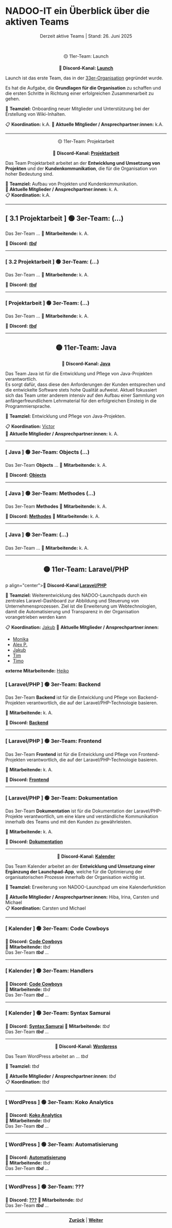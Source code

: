 # NADOO-IT ein Überblick über die aktiven Teams
<p align="center">Derzeit aktive Teams | Stand: 26. Juni 2025</p>
<br>

<p align="center">🟡 11er-Team: Launch</p>

<p align="center">📍 <strong>Discord-Kanal: </strong><a href="https://discord.com/channels/1299292608744390707/13362955833502597620"><strong>Launch</strong></a></p>

Launch ist das erste Team, das in der [33er-Organisation](https://github.com/orgs/NADOOIT/people) gegründet wurde.

Es hat die Aufgabe, die **Grundlagen für die Organisation** zu schaffen und die ersten Schritte in Richtung einer erfolgreichen Zusammenarbeit zu gehen.

🎯 **Teamziel:** Onboarding neuer Mitglieder und Unterstützung bei der Erstellung von Wiki-Inhalten. <br>

📋 **Koordination:** k.A.
👥 **Aktuelle Mitglieder / Ansprechpartner:innen:** k.A.

---

<p align="center">🟡 11er-Team: Projektarbeit</p>

<p align="center">📍 <strong>Discord-Kanal: </strong><a href="https://discord.com/channels/1299292608744390707/1330880049708269600"><strong>Projektarbeit</strong></a></p>

Das Team Projektarbeit arbeitet an der **Entwicklung und Umsetzung von Projekten** und der **Kundenkommunikation**, die für die Organisation von hoher Bedeutung sind.

🎯 **Teamziel:** Aufbau von Projekten und Kundenkommunikation.  
👥 **Aktuelle Mitglieder / Ansprechpartner:innen:** k. A.  
📋 **Koordination:** k.A.  

---

## [ 3.1 Projektarbeit ] 🟢 3er-Team: (...)

Das 3er-Team  ...
👥 **Mitarbeitende:** k. A.

📍 **Discord:** [**_tbd_**](https://discordapp.com/channels/1299292608744390707/1330881556667043950) <br>

---

### [ 3.2 Projektarbeit ] 🟢 3er-Team: (...)

Das 3er-Team ...
👥 **Mitarbeitende:** k. A.

📍 **Discord:** [**_tbd_**](https://discordapp.com/channels/1299292608744390707/1330881578171240448) <br>

---

### [ Projektarbeit ] 🟢 3er-Team: (...)

Das 3er-Team ...
👥 **Mitarbeitende:** k. A.

📍 **Discord:** [**_tbd_**](https://discordapp.com/channels/1299292608744390707/1330881152461832293) <br>

---

## <p align="center">🟡 11er-Team: Java</p>

<p align="center">📍 <strong>Discord-Kanal: </strong><a href="https://discord.com/channels/1299292608744390707/1330882785539260447"><strong>Java</strong></a></p>

Das Team Java ist für die Entwicklung und Pflege von Java-Projekten verantwortlich.  
Es sorgt dafür, dass diese den Anforderungen der Kunden entsprechen und die entwickelte Software stets hohe Qualität aufweist. Aktuell fokussiert sich das Team unter anderem intensiv auf den Aufbau einer Sammlung von anfängerfreundlichem Lehrmaterial für den erfolgreichen Einsteig in die Programmiersprache.

🎯 **Teamziel:** Entwicklung und Pflege von Java-Projekten.

📋 **Koordination:** [Victor](https://github.com/Masaru485) <br>
👥 **Aktuelle Mitglieder / Ansprechpartner:innen:** k. A.

---

### [ Java ] 🟢 3er-Team: Objects (...)

Das 3er-Team **Objects** ...
👥 **Mitarbeitende:** k. A.

📍 **Discord:** [**Objects**](https://discord.com/channels/1299292608744390707/1374725049277354042) <br>

---

### [ Java ] 🟢 3er-Team: Methodes (...)

Das 3er-Team **Methodes**
👥 **Mitarbeitende:** k. A.

📍 **Discord:** [**Methodes**](https://discord.com/channels/1299292608744390707/1374725110069596220)
👥 **Mitarbeitende:** k. A.

---

### [ Java ] 🟢 3er-Team: (...)

Das 3er-Team ...
👥 **Mitarbeitende:** k. A.

---

## <p align="center">🟡 11er-Team: Laravel/PHP</p>

p align="center">📍 <strong>Discord-Kanal
</strong><a href="https://discord.com/channels/1299292608744390707/1387422180563881994"><strong>Laravel/PHP</strong></a></p>

🎯 **Teamziel:** Weiterentwicklung des NADOO-Launchpads durch ein zentrales Laravel-Dashboard zur Abbildung und Steuerung von Unternehmensprozessen. Ziel ist die Erweiterung um Webtechnologien, damit die Automatisierung und Transparenz in der Organisation vorangetrieben werden kann

📋 **Koordination:** [Jakub](https://github.com/swierzakpl)
👥 **Aktuelle Mitglieder / Ansprechpartner:innen:**<br>

- [Monika](https://github.com/Monika32025)
- [Alex P.](https://github.com/cosinus-a)
- [Jakub](https://github.com/swierzakpl)
- [Tim](https://github.com/TimHellmig)
- [Timo](https://github.com/Timo699)

**externe Mitarbeitende:** [Heiko](https://github.com/hfanieng)

### [ Laravel/PHP ] 🟢 3er-Team: Backend

Das 3er-Team **Backend** ist für die Entwicklung und Pflege von Backend-Projekten verantwortlich, die auf der Laravel/PHP-Technologie basieren.

👥 **Mitarbeitende:** k. A.

📍 **Discord:** [**Backend**](https://discord.com/channels/1299292608744390707/1387422394213204160) <br>

---

### [ Laravel/PHP ] 🟢 3er-Team: Frontend

Das 3er-Team **Frontend** ist für die Entwicklung und Pflege von Frontend-Projekten verantwortlich, die auf der Laravel/PHP-Technologie basieren.

👥 **Mitarbeitende:** k. A.

📍 **Discord:** [**Frontend**](https://discord.com/channels/1299292608744390707/1387422608252993607) <br>

---

### [ Laravel/PHP ] 🟢 3er-Team: Dokumentation

Das 3er-Team **Dokumentation** ist für die Dokumentation der Laravel/PHP-Projekte verantwortlich, um eine klare und verständliche Kommunikation innerhalb des Teams und mit den Kunden zu gewährleisten.

👥 **Mitarbeitende:** k. A.

📍 **Discord:** [**Dokumentation**](https://discord.com/channels/1299292608744390707/1387422665135886416) <br>

---

<p align="center">📍 <strong>Discord-Kanal: </strong><a href="https://discord.com/channels/1299292608744390707/1374724884428624023"><strong>Kalender</strong></a></p>

Das Team Kalender arbeitet an der **Entwicklung und Umsetzung einer Ergänzung der Launchpad-App**, welche für die Optimierung der organisatorischen Prozesse innerhalb der Organisation wichtig ist.

🎯 **Teamziel:** Erweiterung von NADOO-Launchpad um eine Kalenderfunktion <br>

👥 **Aktuelle Mitglieder / Ansprechpartner:innen:** Hiba, Irina, Carsten und Michael<br>
📋 **Koordination:** Carsten und Michael

---

### [ Kalender ] 🟢 3er-Team: Code Cowboys

📍 **Discord:** [**Code Cowboys**](https://discord.com/channels/1299292608744390707/1330882816333844592)  
👥 **Mitarbeitende:** _tbd_  
Das 3er-Team **_tbd_** ...

---

### [ Kalender ] 🟢 3er-Team: Handlers

📍 **Discord:** [**Code Cowboys**](https://discord.com/channels/1299292608744390707/1330882905748144231)  
👥 **Mitarbeitende:** _tbd_  
Das 3er-Team **_tbd_** ...

---

### [ Kalender ] 🟢 3er-Team: Syntax Samurai

📍 **Discord:** [**Syntax Samurai**](https://discord.com/channels/1299292608744390707/1330882816333844592)
👥 **Mitarbeitende:** _tbd_  
Das 3er-Team **_tbd_** ...

---

<p align="center">📍 <strong>Discord-Kanal: </strong><a href="https://discord.com/channels/1299292608744390707/1379375965607694346"><strong>Wordpress</strong></a></p>

Das Team WordPress arbeitet an ... _tbd_

🎯 **Teamziel:** _tbd_<br>

👥 **Aktuelle Mitglieder / Ansprechpartner:innen:** _tbd_<br>
📋 **Koordination:** _tbd_

---

### [ WordPress ] 🟢 3er-Team: Koko Analytics

📍 **Discord:** [**Koko Analytics**](https://discord.com/channels/1299292608744390707/1379376067130953809)  
👥 **Mitarbeitende:** _tbd_  
Das 3er-Team **_tbd_** ...

---

### [ WordPress ] 🟢 3er-Team: Automatisierung

📍 **Discord:** [**Automatisierung**](https://discord.com/channels/1299292608744390707/1379376344152150016)  
👥 **Mitarbeitende:** _tbd_  
Das 3er-Team **_tbd_** ...

---

### [ WordPress ] 🟢 3er-Team: ???

📍 **Discord:** [**???**](https://discord.com/channels/1299292608744390707/1379376535395635251)
👥 **Mitarbeitende:** _tbd_  
Das 3er-Team **_tbd_** ...

---
<p align="center"><a href="/docs/02-arbeiten_bei_nadoo/03-teams/README.md"><strong>Zurück</strong></a> | <a href="/docs/02-arbeiten_bei_nadoo/03-teams/02-team-archiv/README.md"><strong>Weiter</strong></a></p>
